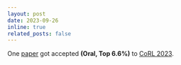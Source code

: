 ```yaml
---
layout: post
date: 2023-09-26
inline: true
related_posts: false
---
```


One [paper](https://openreview.net/forum?id=E2vL12SwO1) got accepted **(Oral, Top 6.6%)** to [CoRL 2023](https://www.corl2023.org/).